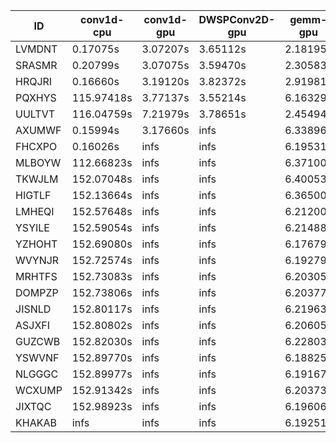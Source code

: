 |ID|conv1d-cpu|conv1d-gpu|DWSPConv2D-gpu|gemm-gpu|avg|
|-|-|-|-|-|-|
|LVMDNT|0.17075s|3.07207s|3.65112s|2.18195s|2.26897s|
|SRASMR|0.20799s|3.07075s|3.59470s|2.30583s|2.29481s|
|HRQJRI|0.16660s|3.19120s|3.82372s|2.91981s|2.52533s|
|PQXHYS|115.97418s|3.77137s|3.55214s|6.16329s|32.36524s|
|UULTVT|116.04759s|7.21979s|3.78651s|2.45494s|32.37721s|
|AXUMWF|0.15994s|3.17660s|infs|6.33896s|infs|
|FHCXPO|0.16026s|infs|infs|6.19531s|infs|
|MLBOYW|112.66823s|infs|infs|6.37100s|infs|
|TKWJLM|152.07048s|infs|infs|6.40053s|infs|
|HIGTLF|152.13664s|infs|infs|6.36500s|infs|
|LMHEQI|152.57648s|infs|infs|6.21200s|infs|
|YSYILE|152.59054s|infs|infs|6.21488s|infs|
|YZHOHT|152.69080s|infs|infs|6.17679s|infs|
|WVYNJR|152.72574s|infs|infs|6.19279s|infs|
|MRHTFS|152.73083s|infs|infs|6.20305s|infs|
|DOMPZP|152.73806s|infs|infs|6.20377s|infs|
|JISNLD|152.80117s|infs|infs|6.21963s|infs|
|ASJXFI|152.80802s|infs|infs|6.20605s|infs|
|GUZCWB|152.82030s|infs|infs|6.22803s|infs|
|YSWVNF|152.89770s|infs|infs|6.18825s|infs|
|NLGGGC|152.89977s|infs|infs|6.19167s|infs|
|WCXUMP|152.91342s|infs|infs|6.20373s|infs|
|JIXTQC|152.98923s|infs|infs|6.19606s|infs|
|KHAKAB|infs|infs|infs|6.19251s|infs|
